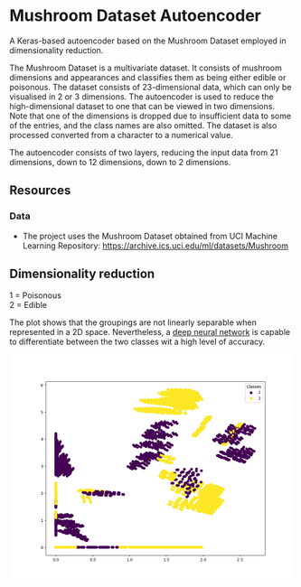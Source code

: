 # Mushroom Dataset Autoencoder

A Keras-based autoencoder based on the Mushroom Dataset employed in dimensionality reduction.

The Mushroom Dataset is a multivariate dataset. It consists of mushroom dimensions and appearances and classifies them
as being either edible or poisonous. The dataset consists of 23-dimensional data, which can only be visualised in 2 or 3 dimensions.
The autoencoder is used to reduce the high-dimensional dataset to one that can be viewed in two dimensions. 
Note that one of the dimensions is dropped due to insufficient data to some of the entries, and the class names are also omitted.
The dataset is also processed converted from a character to a numerical value.

The autoencoder consists of two layers, reducing the input data from 21 dimensions, down to 12 dimensions, down to 2 dimensions.

## Resources

### Data

* The project uses the Mushroom Dataset obtained from UCI Machine Learning Repository:
  https://archive.ics.uci.edu/ml/datasets/Mushroom

## Dimensionality reduction
1 = Poisonous
<br/>
2 = Edible

The plot shows that the groupings are not linearly separable when represented in a 2D space. Nevertheless, a 
[deep neural network](https://github.com/Carla-de-Beer/tensorflow-2.x-projects/tree/master/dff/classifier/mushroom-dataset-classifier) is 
capable to differentiate between the two classes wit a high level of accuracy.

<p align="center">
  <img src="images/2D_visualisation_2.png" width="500px"/>
</p>
